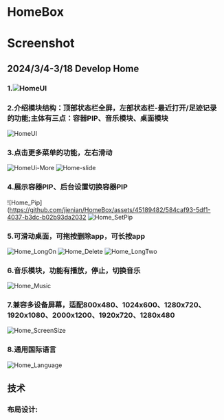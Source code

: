 # HomeBox
# Screenshot
## 2024/3/4-3/18 Develop Home
### 1.![HomeUI](https://github.com/jienian/HomeBox/assets/45189482/8720d9a3-e0b0-479e-8e1d-1863f6ca0e3f)
### 2.介绍模块结构：顶部状态栏全屏，左部状态栏-最近打开/足迹记录的功能;主体有三点：容器PIP、音乐模块、桌面模块 
![HomeUI](https://github.com/jienian/HomeBox/assets/45189482/9f58d51a-f4c7-4b66-9074-906216342df8)
### 3.点击更多菜单的功能，左右滑动
![HomeUi-More](https://github.com/jienian/HomeBox/assets/45189482/a5bda382-877f-4f91-9082-26869b743a3a)
![Home-slide](https://github.com/jienian/HomeBox/assets/45189482/23e2a419-b17d-4453-838a-12574240f496)
### 4.展示容器PIP、后台设置切换容器PIP
![Home_Pip](https://github.com/jienian/HomeBox/assets/45189482/584caf93-5df1-4037-b3dc-b02b93da2032
![Home_SetPip](https://github.com/jienian/HomeBox/assets/45189482/cc523d94-8935-4454-8485-7791252b7a64)
### 5.可滑动桌面，可拖按删除app，可长按app
![Home_LongOn](https://github.com/jienian/HomeBox/assets/45189482/be47f117-b5a1-42ee-bcc5-5c71b411be4d)
![Home_Delete](https://github.com/jienian/HomeBox/assets/45189482/c6802d16-31fe-472d-abe4-f2a3c103ba81)
![Home_LongTwo](https://github.com/jienian/HomeBox/assets/45189482/e47be52b-4427-4af9-8eab-5fa5a9735344)
### 6.音乐模块，功能有播放，停止，切换音乐
![Home_Music](https://github.com/jienian/HomeBox/assets/45189482/e905ef1f-a6b5-4364-8bdc-9b492c7000d0)
### 7.兼容多设备屏幕，适配800x480、1024x600、1280x720、1920x1080、2000x1200、1920x720、1280x480
![Home_ScreenSize](https://github.com/jienian/HomeBox/assets/45189482/937ab277-028d-4939-b91c-51c714618566)
### 8.通用国际语言
![Home_Language](https://github.com/jienian/HomeBox/assets/45189482/2fdfc242-6fb4-4de8-a9af-70eb395082fd)

## 技术
### 布局设计:
```
   

```
